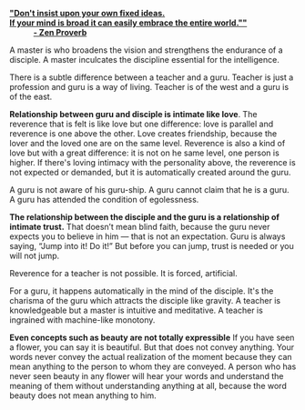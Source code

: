 **<u>"Don't insist upon your own fixed ideas.<br/>
 If your mind is broad it can easily embrace the entire world.""</u>**<br/>
&emsp;&emsp;&emsp;**<u>- Zen Proverb</u>**	

A master is who broadens the vision and strengthens the endurance of a disciple. A master inculcates the discipline essential for the intelligence.

There is a subtle difference between a teacher and a guru. Teacher is just a profession and guru is a way of living. Teacher is of the west and a guru is of the east. 

**Relationship between guru and disciple is intimate like love**. The reverence that is felt is like love but one difference: love is parallel and reverence is one above the other. Love creates friendship, because the lover and the loved one are on the same level. Reverence is also a kind of love but with a great difference: it is not on he same level, one person is higher. If there's loving intimacy with the personality above, the reverence is not expected or demanded, but it is automatically created around the guru.

A guru is not aware of his guru-ship. A guru cannot claim that he is a guru. A guru has attended the condition of egolessness. 

**The relationship between the disciple and the guru is a relationship of intimate trust.** That doesn’t mean blind faith, because the guru never expects you to believe in him — that is not an expectation.  Guru is always saying, “Jump into it! Do it!” But before you can jump, trust is needed or you will not jump. 

Reverence for a teacher is not possible. It is forced, artificial.

For a guru, it happens automatically in the mind of the disciple. It's the charisma of the guru which attracts the disciple like gravity. A teacher is knowledgeable but a master is intuitive and meditative. A teacher is ingrained with machine-like monotony. 

**Even concepts such as beauty are not totally expressible** 
If you have seen a flower, you can say it is beautiful. But that does not convey anything. Your words never convey the actual realization of the moment because they can mean anything to the person to whom they are conveyed. A person who has never seen beauty in any flower will hear your words and understand the meaning of them without understanding anything at all, because the word beauty does not mean anything to him.

